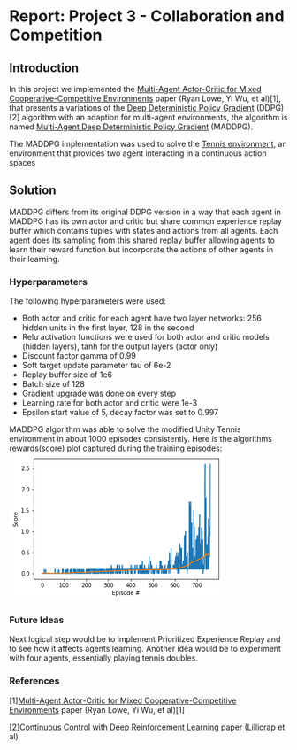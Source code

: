 # Report: Project 3 - Collaboration and Competition

## Introduction 
In this project we implemented the [Multi-Agent Actor-Critic for Mixed Cooperative-Competitive Environments](https://arxiv.org/pdf/1706.02275.pdf) paper (Ryan Lowe, Yi Wu, et al)[1], that presents a variations of the [Deep Deterministic Policy Gradient](https://arxiv.org/pdf/1509.02971.pdf) (DDPG)[2] algorithm with an adaption for multi-agent environments, the algorithm is named [Multi-Agent Deep Deterministic Policy Gradient](https://arxiv.org/pdf/1706.02275.pdf) (MADDPG). 

The MADDPG implementation was used to solve the [Tennis environment](https://github.com/Unity-Technologies/ml-agents/blob/master/docs/Learning-Environment-Examples.md#tennis), an environment that provides two agent interacting in a continuous action spaces

## Solution

MADDPG differs from its original DDPG version in a way that each agent in MADDPG has its own actor and critic but share common experience replay buffer which contains tuples with states and actions from all agents. Each agent does its sampling from this shared replay buffer allowing agents to learn their reward function but incorporate the actions of other agents in their learning.

### Hyperparameters

The following hyperparameters were used:

  - Both actor and critic for each agent have two layer networks: 256 hidden units in the first layer, 128 in the second
  - Relu activation functions were used for both actor and critic models (hidden layers), tanh for the output layers (actor only)
  - Discount factor gamma of 0.99
  - Soft target update parameter tau of 6e-2
  - Replay buffer size of 1e6
  - Batch size of 128
  - Gradient upgrade was done on every step
  - Learning rate for both actor and critic were 1e-3
  - Epsilon start value of 5, decay factor was set to 0.997


MADDPG algorithm was able to solve the modified Unity Tennis environment in about 1000 episodes consistently. Here is the algorithms rewards(score) plot captured during the training episodes: 
![](plot.png)

### Future Ideas

Next logical step would be to implement Prioritized Experience Replay and to see how it affects agents learning. 
Another idea would be to experiment with four agents, essentially playing tennis doubles.

### References

[1][Multi-Agent Actor-Critic for Mixed Cooperative-Competitive Environments](https://arxiv.org/pdf/1706.02275.pdf) paper (Ryan Lowe, Yi Wu, et al)[1]

[2][Continuous Control with Deep Reinforcement Learning](https://arxiv.org/pdf/1509.02971.pdf) paper (Lillicrap et al)
